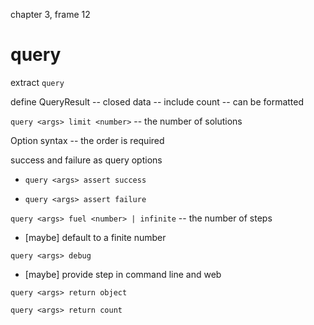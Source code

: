 chapter 3, frame 12

# query

extract `query`

define QueryResult -- closed data -- include count -- can be formatted

`query <args> limit <number>` -- the number of solutions

Option syntax -- the order is required

success and failure as query options

- `query <args> assert success`

- `query <args> assert failure`

`query <args> fuel <number> | infinite` -- the number of steps

- [maybe] default to a finite number

`query <args> debug`

- [maybe] provide step in command line and web

`query <args> return object`

`query <args> return count`
